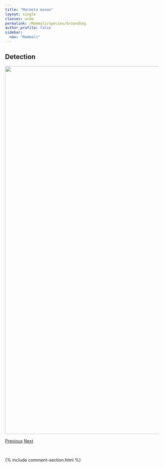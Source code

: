 ```yaml
---
title: "Marmota monax"
layout: single
classes: wide
permalink: /Mammals/species/Groundhog
author_profile: false
sidebar:
  nav: "Mammals"
---
```


<h2>Detection</h2>

<a href="https://drive.google.com/uc?export=view&id=18UbY-JTo0HOJLJk70b1alg2bG1HY62_w">
<img src="https://drive.google.com/uc?export=view&id=18UbY-JTo0HOJLJk70b1alg2bG1HY62_w" height = "1200" width = "800">
</a>


<a href="/DevelopmentWebsite/Mammals/species/HoaryMarmot" class="pagination--pager" title="Marmota caligata">Previous</a> <a href="/DevelopmentWebsite/Mammals/species/Marten" class="pagination--pager" title="Martes americana">Next</a>

<p>&nbsp;</p>

{% include comment-section.html %}
